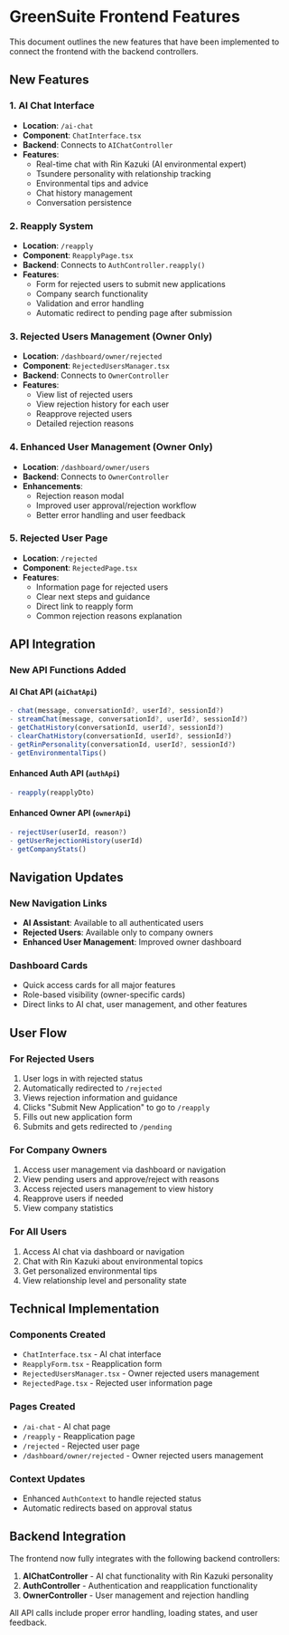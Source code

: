 # GreenSuite Frontend Features

This document outlines the new features that have been implemented to connect the frontend with the backend controllers.

## New Features

### 1. AI Chat Interface
- **Location**: `/ai-chat`
- **Component**: `ChatInterface.tsx`
- **Backend**: Connects to `AIChatController`
- **Features**:
  - Real-time chat with Rin Kazuki (AI environmental expert)
  - Tsundere personality with relationship tracking
  - Environmental tips and advice
  - Chat history management
  - Conversation persistence

### 2. Reapply System
- **Location**: `/reapply`
- **Component**: `ReapplyPage.tsx`
- **Backend**: Connects to `AuthController.reapply()`
- **Features**:
  - Form for rejected users to submit new applications
  - Company search functionality
  - Validation and error handling
  - Automatic redirect to pending page after submission

### 3. Rejected Users Management (Owner Only)
- **Location**: `/dashboard/owner/rejected`
- **Component**: `RejectedUsersManager.tsx`
- **Backend**: Connects to `OwnerController`
- **Features**:
  - View list of rejected users
  - View rejection history for each user
  - Reapprove rejected users
  - Detailed rejection reasons

### 4. Enhanced User Management (Owner Only)
- **Location**: `/dashboard/owner/users`
- **Backend**: Connects to `OwnerController`
- **Enhancements**:
  - Rejection reason modal
  - Improved user approval/rejection workflow
  - Better error handling and user feedback

### 5. Rejected User Page
- **Location**: `/rejected`
- **Component**: `RejectedPage.tsx`
- **Features**:
  - Information page for rejected users
  - Clear next steps and guidance
  - Direct link to reapply form
  - Common rejection reasons explanation

## API Integration

### New API Functions Added

#### AI Chat API (`aiChatApi`)
```typescript
- chat(message, conversationId?, userId?, sessionId?)
- streamChat(message, conversationId?, userId?, sessionId?)
- getChatHistory(conversationId, userId?, sessionId?)
- clearChatHistory(conversationId, userId?, sessionId?)
- getRinPersonality(conversationId, userId?, sessionId?)
- getEnvironmentalTips()
```

#### Enhanced Auth API (`authApi`)
```typescript
- reapply(reapplyDto)
```

#### Enhanced Owner API (`ownerApi`)
```typescript
- rejectUser(userId, reason?)
- getUserRejectionHistory(userId)
- getCompanyStats()
```

## Navigation Updates

### New Navigation Links
- **AI Assistant**: Available to all authenticated users
- **Rejected Users**: Available only to company owners
- **Enhanced User Management**: Improved owner dashboard

### Dashboard Cards
- Quick access cards for all major features
- Role-based visibility (owner-specific cards)
- Direct links to AI chat, user management, and other features

## User Flow

### For Rejected Users
1. User logs in with rejected status
2. Automatically redirected to `/rejected`
3. Views rejection information and guidance
4. Clicks "Submit New Application" to go to `/reapply`
5. Fills out new application form
6. Submits and gets redirected to `/pending`

### For Company Owners
1. Access user management via dashboard or navigation
2. View pending users and approve/reject with reasons
3. Access rejected users management to view history
4. Reapprove users if needed
5. View company statistics

### For All Users
1. Access AI chat via dashboard or navigation
2. Chat with Rin Kazuki about environmental topics
3. Get personalized environmental tips
4. View relationship level and personality state

## Technical Implementation

### Components Created
- `ChatInterface.tsx` - AI chat interface
- `ReapplyForm.tsx` - Reapplication form
- `RejectedUsersManager.tsx` - Owner rejected users management
- `RejectedPage.tsx` - Rejected user information page

### Pages Created
- `/ai-chat` - AI chat page
- `/reapply` - Reapplication page
- `/rejected` - Rejected user page
- `/dashboard/owner/rejected` - Owner rejected users management

### Context Updates
- Enhanced `AuthContext` to handle rejected status
- Automatic redirects based on approval status

## Backend Integration

The frontend now fully integrates with the following backend controllers:

1. **AIChatController** - AI chat functionality with Rin Kazuki personality
2. **AuthController** - Authentication and reapplication functionality
3. **OwnerController** - User management and rejection handling

All API calls include proper error handling, loading states, and user feedback. 